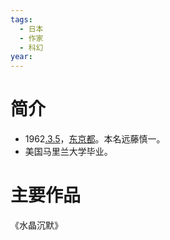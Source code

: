 ```yaml
---
tags:
  - 日本
  - 作家
  - 科幻
year:
---
```

# 简介

- 1962[.3.5](2024-03-05.md)，[东京都](东京都.md)。本名远藤慎一。
- 美国马里兰大学毕业。
# 主要作品

《水晶沉默》